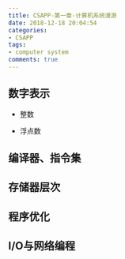 ```yaml
---
title: CSAPP-第一章-计算机系统漫游
date: 2018-12-18 20:04:54
categories:
- CSAPP
tags:
- computer system
comments: true
---
```


## 数字表示

* 整数

* 浮点数

## 编译器、指令集

## 存储器层次

## 程序优化

## I/O与网络编程